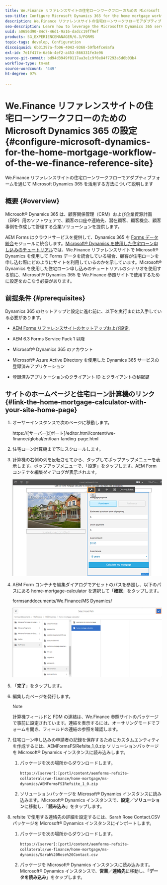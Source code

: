 ```yaml
---
title: We.Finance リファレンスサイトの住宅ローンワークフローのための Microsoft Dynamics 365 の設定
seo-title: Configure Microsoft Dynamics 365 for the home mortgage workflow of the We.Finance reference site
description: We.Finance リファレンスサイトの住宅ローンワークフローでアダプティブフォームを通じて Microsoft Dynamics 365 を活用する方法について説明します
seo-description: Learn how to leverage the Microsoft® Dynamics 365 services through adaptive forms for the home mortgage workflow of the We.Finance Reference site
uuid: a0656d90-84c7-46d1-9a16-dadcc19ff9ef
products: SG_EXPERIENCEMANAGER/6.3/FORMS
topic-tags: develop, Configuration
discoiquuid: 6b31397a-fb06-4043-9368-59fb4fce8afa
exl-id: 7e1f417e-6a6b-4ef2-a453-866331fe3e96
source-git-commit: bd94d3949f0117aa3e1c9f0e84f7293a5d6b03b4
workflow-type: tm+mt
source-wordcount: '449'
ht-degree: 97%

---
```


# We.Finance リファレンスサイトの住宅ローンワークフローのための Microsoft Dynamics 365 の設定 {#configure-microsoft-dynamics-for-the-home-mortgage-workflow-of-the-we-finance-reference-site}

We.Finance リファレンスサイトの住宅ローンワークフローでアダプティブフォームを通じて Microsoft Dynamics 365 を活用する方法について説明します

## 概要 {#overview}

Microsoft® Dynamics 365 は、顧客関係管理（CRM）および企業資源計画（ERP）用のソフトウェアで、顧客の口座や連絡先、潜在顧客、顧客機会、顧客事例を作成して管理する企業ソリューションを提供します。

AEM Forms はクラウドサービスを提供して、Dynamics 365 を [Forms データ統合](/help/forms/using/data-integration.md)モジュールに統合します。[Microsoft® Dynamics を使用した住宅ローン申し込みのチュートリアル](/help/forms/using/finance-reference-site-walkthrough.md#home-mortgage-application-walkthrough-with-microsoft-dynamics)では、We.Finance リファレンスサイトで Microsoft® Dynamics を使用して Forms データを統合している場合、顧客が住宅ローンを申し込む際にどのようにサイトを利用しているのかを示しています。Microsoft® Dynamics を使用した住宅ローン申し込みのチュートリアルのシナリオを使用する前に、Microsoft® Dynamics 365 を We.Finance 参照サイトで使用するために設定をおこなう必要があります。

## 前提条件 {#prerequisites}

Dynamics 365 のセットアップと設定に進む前に、以下を実行または入手している必要があります。

* [AEM Forms リファレンスサイトのセットアップおよび設定](/help/forms/using/setup-reference-sites.md)。

* AEM 6.3 Forms Service Pack 1 以降
* Microsoft® Dynamics 365 のアカウント
* Microsoft® Azure Active Directory を使用した Dynamics 365 サービスの登録済みアプリケーション
* 登録済みアプリケーションのクライアント ID とクライアントの秘密鍵

## サイトのホームページと住宅ローン計算機のリンク {#link-the-home-mortgage-calculator-with-your-site-home-page}

1. オーサーインスタンスで次のページに移動します。

   https://[サーバー]:[ポート]/editor.html/content/we-finance/global/en/loan-landing-page.html

1. 住宅ローン計算機まで下にスクロールします。
1. 計算機の右側の列を反転させてから、タップしてポップアップメニューを表示します。ポップアップメニューで、「設定」をタップします。AEM Form コンテナを編集ダイアログが表示されます。

   ![calculatorconfigurepanel](assets/calculatorconfigurepanel.png)

1. AEM Form コンテナを編集ダイアログでアセットのパスを参照し、以下のパスにある home-mortgage-calculator を選択して「**確認**」をタップします。

   formsanddocuments/We.Finance/MS Dynamics/

   ![selectassetpath](assets/selectassetpath.png)

1. 「**完了**」をタップします。
1. 編集したページを発行します。

   >[!NOTE]
   >
   >計算機フィールドと FDM の連結は、We.Finance 参照サイトのパッケージで事前に設定されています。連結を表示するには、オーサリングモードでフォームを開き、フィールドの連結の参照を確認します。

1. 住宅ローン申し込みの申請者の記録を保存するためにカスタムエンティティを作成するには、AEMFormsFSIRefsite_1_0.zip ソリューションパッケージを Microsoft® Dynamics インスタンスに読み込みします。

   1. パッケージを次の場所からダウンロードします。

      `https://[server]:[port]/content/aemforms-refsite-collaterals/we-finance/home-mortgage/ms-dynamics/AEMFormsFSIRefsite_1_0.zip`

   1. ソリューションパッケージを Microsoft® Dynamics インスタンスに読み込みます。Microsoft® Dynamics インスタンスで、**設定**／**ソリューション**&#x200B;に移動し、「**読み込み**」をタップします。

1. refsite で使用する連絡先の詳細を設定するには、Sarah Rose Contact.CSV パッケージを Microsoft® Dynamics インスタンスにインポートします。

   1. パッケージを次の場所からダウンロードします。

      `https://[server]:[port]/content/aemforms-refsite-collaterals/we-finance/home-mortgage/ms-dynamics/Sarah%20Rose%20Contact.csv`

   1. パッケージを Microsoft® Dynamics インスタンスに読み込みます。Microsoft® Dynamics インスタンスで、**営業**／**連絡先**&#x200B;に移動し、「**データを読み込み**」をタップします。
